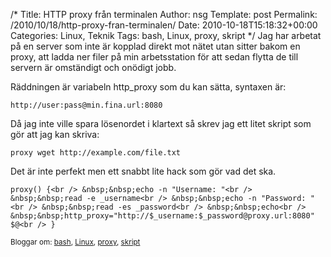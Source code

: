 /*
 Title: HTTP proxy från terminalen
 Author: nsg
 Template: post
 Permalink: /2010/10/18/http-proxy-fran-terminalen/
 Date: 2010-10-18T15:18:32+00:00
 Categories: Linux, Teknik
 Tags: bash, Linux, proxy, skript
*/
Jag har arbetat på en server som inte är kopplad direkt mot nätet utan sitter bakom en proxy, att ladda ner filer på min arbetsstation för att sedan flytta de till servern är omständigt och onödigt jobb.

Räddningen är variabeln http_proxy som du kan sätta, syntaxen är:

`http://user:pass@min.fina.url:8080`

Då jag inte ville spara lösenordet i klartext så skrev jag ett litet skript som gör att jag kan skriva:

`proxy wget http://example.com/file.txt`

Det är inte perfekt men ett snabbt lite hack som gör vad det ska.

`proxy() {<br />
&nbsp;&nbsp;echo -n "Username: "<br />
&nbsp;&nbsp;read -e _username<br />
&nbsp;&nbsp;echo -n "Password: "<br />
&nbsp;&nbsp;read -es _password<br />
&nbsp;&nbsp;echo<br />
&nbsp;&nbsp;http_proxy="http://$_username:$_password@proxy.url:8080" $@<br />
}`

<small> <p class='technorati-tags'>
  Bloggar om: <a class='technorati-link' href='http://bloggar.se/om/bash' rel='tag' target='_self'>bash</a>, <a class='technorati-link' href='http://bloggar.se/om/Linux' rel='tag' target='_self'>Linux</a>, <a class='technorati-link' href='http://bloggar.se/om/proxy' rel='tag' target='_self'>proxy</a>, <a class='technorati-link' href='http://bloggar.se/om/skript' rel='tag' target='_self'>skript</a>
</p></small>